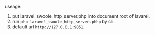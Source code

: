useage:

1. put laravel_swoole_http_server.php into document root of lavarel.
2. run `php laravel_swoole_http_server.phhp` by cli.
3. default url `http://127.0.0.1:9051`.
